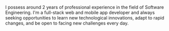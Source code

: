 I possess around 2 years of professional experience in the field of Software Engineering. I'm a full-stack web and mobile app developer and always seeking opportunities to learn new technological innovations, adapt to rapid changes, and be open to facing new challenges every day.
